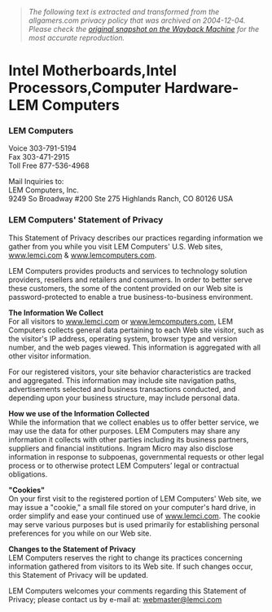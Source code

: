 > *The following text is extracted and transformed from the allgamers.com privacy policy that was archived on 2004-12-04. Please check the [original snapshot on the Wayback Machine](https://web.archive.org/web/20041204033922id_/http%3A//www.allgamers.com/privacy.htm) for the most accurate reproduction.*

# Intel Motherboards,Intel Processors,Computer Hardware-LEM Computers

  


### LEM Computers

Voice 303-791-5194  
Fax 303-471-2915  
Toll Free 877-536-4968 

Mail Inquiries to:  
LEM Computers, Inc.  
9249 So Broadway #200 Ste 275 Highlands Ranch, CO 80126 USA

### LEM Computers' Statement of Privacy

This Statement of Privacy describes our practices regarding information we gather from you while you visit LEM Computers' U.S. Web sites, www.lemci.com & www.lemcomputers.com.

LEM Computers provides products and services to technology solution providers, resellers and retailers and consumers. In order to better serve these customers, the some of the content provided on our Web site is password-protected to enable a true business-to-business environment.

**The Information We Collect**  
For all visitors to www.lemci.com or www.lemcomputers.com, LEM Computers collects general data pertaining to each Web site visitor, such as the visitor's IP address, operating system, browser type and version number, and the web pages viewed. This information is aggregated with all other visitor information.

For our registered visitors, your site behavior characteristics are tracked and aggregated. This information may include site navigation paths, advertisements selected and business transactions conducted, and depending upon your business structure, may include personal data.

**How we use of the Information Collected**  
While the information that we collect enables us to offer better service, we may use the data for other purposes. LEM Computers may share any information it collects with other parties including its business partners, suppliers and financial institutions. Ingram Micro may also disclose information in response to subpoenas, governmental requests or other legal process or to otherwise protect LEM Computers’ legal or contractual obligations.

**"Cookies"**  
On your first visit to the registered portion of LEM Computers' Web site, we may issue a "cookie," a small file stored on your computer's hard drive, in order simplify and ease your continued use of www.lemci.com. The cookie may serve various purposes but is used primarily for establishing personal preferences for you while on our Web site. 

**Changes to the Statement of Privacy**  
LEM Computers reserves the right to change its practices concerning information gathered from visitors to its Web site. If such changes occur, this Statement of Privacy will be updated.

LEM Computers welcomes your comments regarding this Statement of Privacy; please contact us by e-mail at: [ webmaster@lemci.com](mailto:webmaster@lemci.com)
